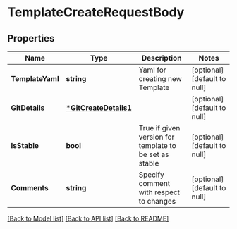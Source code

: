 # TemplateCreateRequestBody

## Properties
Name | Type | Description | Notes
------------ | ------------- | ------------- | -------------
**TemplateYaml** | **string** | Yaml for creating new Template | [optional] [default to null]
**GitDetails** | [***GitCreateDetails1**](GitCreateDetails1.md) |  | [optional] [default to null]
**IsStable** | **bool** | True if given version for template to be set as stable | [optional] [default to null]
**Comments** | **string** | Specify comment with respect to changes   | [optional] [default to null]

[[Back to Model list]](../README.md#documentation-for-models) [[Back to API list]](../README.md#documentation-for-api-endpoints) [[Back to README]](../README.md)


